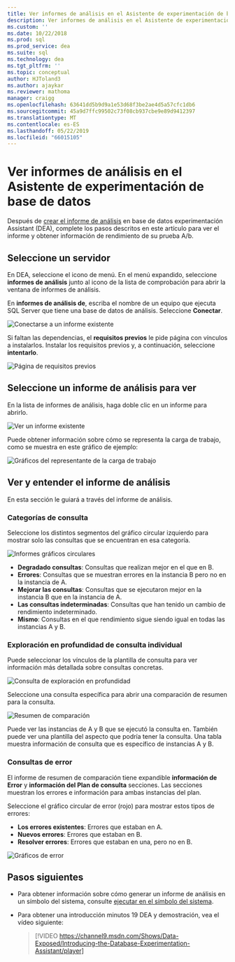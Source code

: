 ```yaml
---
title: Ver informes de análisis en el Asistente de experimentación de base de datos para las actualizaciones de SQL Server
description: Ver informes de análisis en el Asistente de experimentación de base de datos
ms.custom: ''
ms.date: 10/22/2018
ms.prod: sql
ms.prod_service: dea
ms.suite: sql
ms.technology: dea
ms.tgt_pltfrm: ''
ms.topic: conceptual
author: HJToland3
ms.author: ajaykar
ms.reviewer: mathoma
manager: craigg
ms.openlocfilehash: 63641dd5b9d9a1e53d68f3be2ae4d5a57cfc1db6
ms.sourcegitcommit: 45a9d7ffc99502c73f08cb937cbe9e89d9412397
ms.translationtype: MT
ms.contentlocale: es-ES
ms.lasthandoff: 05/22/2019
ms.locfileid: "66015105"
---
```

# <a name="view-analysis-reports-in-database-experimentation-assistant"></a>Ver informes de análisis en el Asistente de experimentación de base de datos

Después de [crear el informe de análisis](database-experimentation-assistant-create-report.md) en base de datos experimentación Assistant (DEA), complete los pasos descritos en este artículo para ver el informe y obtener información de rendimiento de su prueba A/b.

## <a name="select-a-server"></a>Seleccione un servidor

En DEA, seleccione el icono de menú. En el menú expandido, seleccione **informes de análisis** junto al icono de la lista de comprobación para abrir la ventana de informes de análisis.

En **informes de análisis de**, escriba el nombre de un equipo que ejecuta SQL Server que tiene una base de datos de análisis. Seleccione **Conectar**. 

![Conectarse a un informe existente](./media/database-experimentation-assistant-view-report/dea-view-report-connect.png)

Si faltan las dependencias, el **requisitos previos** le pide página con vínculos a instalarlos. Instalar los requisitos previos y, a continuación, seleccione **intentarlo**.

![Página de requisitos previos](./media/database-experimentation-assistant-view-report/dea-view-report-prereq.png)

## <a name="select-an-analysis-report-to-view"></a>Seleccione un informe de análisis para ver

En la lista de informes de análisis, haga doble clic en un informe para abrirlo.

![Ver un informe existente](./media/database-experimentation-assistant-view-report/dea-view-report-view-existing.png)

Puede obtener información sobre cómo se representa la carga de trabajo, como se muestra en este gráfico de ejemplo:

![Gráficos del representante de la carga de trabajo](./media/database-experimentation-assistant-view-report/dea-view-report-workload-compare.png)

## <a name="view-and-understand-the-analysis-report"></a>Ver y entender el informe de análisis

En esta sección le guiará a través del informe de análisis.

### <a name="query-categories"></a>Categorías de consulta

Seleccione los distintos segmentos del gráfico circular izquierdo para mostrar solo las consultas que se encuentran en esa categoría.

![Informes gráficos circulares](./media/database-experimentation-assistant-view-report/dea-view-report-pie-slices.png)

- **Degradado consultas**: Consultas que realizan mejor en el que en B.  
- **Errores**: Consultas que se muestran errores en la instancia B pero no en la instancia de A.  
- **Mejorar las consultas**: Consultas que se ejecutaron mejor en la instancia B que en la instancia de A.  
- **Las consultas indeterminadas**: Consultas que han tenido un cambio de rendimiento indeterminado.  
- **Mismo**: Consultas en el que rendimiento sigue siendo igual en todas las instancias A y B.

### <a name="individual-query-drill-down"></a>Exploración en profundidad de consulta individual

Puede seleccionar los vínculos de la plantilla de consulta para ver información más detallada sobre consultas concretas.

![Consulta de exploración en profundidad](./media/database-experimentation-assistant-view-report/dea-view-report-drilldown.png)

Seleccione una consulta específica para abrir una comparación de resumen para la consulta.

![Resumen de comparación](./media/database-experimentation-assistant-view-report/dea-view-report-comparison-summary.png)

Puede ver las instancias de A y B que se ejecutó la consulta en. También puede ver una plantilla del aspecto que podría tener la consulta. Una tabla muestra información de consulta que es específico de instancias A y B.

### <a name="error-queries"></a>Consultas de error

El informe de resumen de comparación tiene expandible **información de Error** y **información del Plan de consulta** secciones. Las secciones muestran los errores e información para ambas instancias del plan.

Seleccione el gráfico circular de error (rojo) para mostrar estos tipos de errores:
- **Los errores existentes**: Errores que estaban en A.
- **Nuevos errores**: Errores que estaban en B.
- **Resolver errores**: Errores que estaban en una, pero no en B.

![Gráficos de error](./media/database-experimentation-assistant-view-report/dea-view-report-error-charts.png)

## <a name="next-steps"></a>Pasos siguientes

- Para obtener información sobre cómo generar un informe de análisis en un símbolo del sistema, consulte [ejecutar en el símbolo del sistema](database-experimentation-assistant-run-command-prompt.md).

- Para obtener una introducción minutos 19 DEA y demostración, vea el vídeo siguiente:

  > [!VIDEO https://channel9.msdn.com/Shows/Data-Exposed/Introducing-the-Database-Experimentation-Assistant/player]
